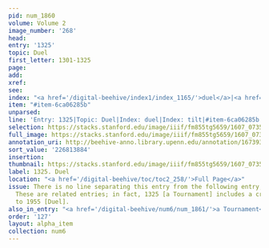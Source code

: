 ```yaml
---
pid: num_1860
volume: Volume 2
image_number: '268'
head:
entry: '1325'
topic: Duel
first_letter: 1301-1325
page:
add:
xref:
see:
index: "<a href='/digital-beehive/index1/index_1165/'>duel</a>|<a href='/digital-beehive/index5/index_4151/'>tilt</a>"
item: "#item-6ca06285b"
unparsed:
line: 'Entry: 1325|Topic: Duel|Index: duel|Index: tilt|#item-6ca06285b'
selection: https://stacks.stanford.edu/image/iiif/fm855tg5659/1607_0735/858,3884,2813,986/full/0/default.jpg
full_image: https://stacks.stanford.edu/image/iiif/fm855tg5659/1607_0735/full/full/0/default.jpg
annotation_uri: http://beehive-anno.library.upenn.edu/annotation/1673939701860
sort_value: '226813884'
insertion:
thumbnail: https://stacks.stanford.edu/image/iiif/fm855tg5659/1607_0735/858,3884,600,180/250,/0/default.jpg
label: 1325. Duel
location: "<a href='/digital-beehive/toc/toc2_258/'>Full Page</a>"
issue: There is no line separating this entry from the following entry, 1325 [a Tournament].
  These are related entries; in fact, 1325 [a Tournament] includes a cross-reference
  to 1955 [Duel].
also_in_entry: "<a href='/digital-beehive/num6/num_1861/'>a Tournament</a>"
order: '127'
layout: alpha_item
collection: num6
---
```

